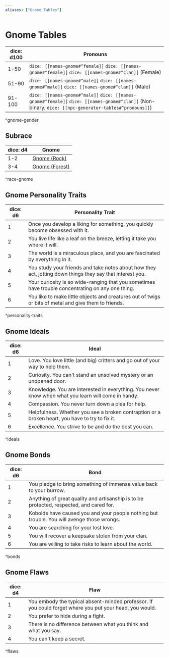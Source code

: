 ```yaml
---
aliases: ["Gnome Tables"]
---
```

# Gnome Tables

| dice: d100 | Pronouns                                              | 
| ---------- | ----------------------------------------------------- |
| 1-50       | `dice: [[names-gnome#^female]]` `dice: [[names-gnome#^female]]` `dice: [[names-gnome#^clan]]` (Female) |
| 51-90      | `dice: [[names-gnome#^male]]` `dice: [[names-gnome#^male]]` `dice: [[names-gnome#^clan]]` (Male)   |
| 91-100     | `dice: [[names-gnome#^male]]` `dice: [[names-gnome#^female]]` `dice: [[names-gnome#^clan]]` (Non-binary; `dice: [[npc-generator-tables#^pronouns]]`) |
^gnome-gender

## Subrace

| dice: d4  | Gnome                                   |
| --------- | --------------------------------------- |
| 1-2       | [Gnome (Rock)](races/gnome-rock.md)     |
| 3-4       | [Gnome (Forest)](races/gnome-forest.md) |
^race-gnome

## Gnome Personality Traits

| dice: d6 | Personality Trait  |
|---------|--------------|
| 1 | Once you develop a liking for something, you quickly become obsessed with it.  |
| 2 | You live life like a leaf on the breeze, letting it take you where it will.  |
| 3 | The world is a miraculous place, and you are fascinated by everything in it.  |
| 4 | You study your friends and take notes about how they act, jotting down things they say that interest you.  |
| 5 | Your curiosity is so wide-ranging that you sometimes have trouble concentrating on any one thing.  |
| 6 | You like to make little objects and creatures out of twigs or bits of metal and give them to friends.  |
^personality-traits

## Gnome Ideals

| dice: d6 | Ideal  |
|---------|--------------|
| 1 | Love. You love little (and big) critters and go out of your way to help them.  |
| 2 | Curiosity. You can't stand an unsolved mystery or an unopened door.  |
| 3 | Knowledge. You are interested in everything. You never know when what you learn will come in handy.  |
| 4 | Compassion. You never turn down a plea for help.  |
| 5 | Helpfulness. Whether you see a broken contraption or a broken heart, you have to try to fix it.  |
| 6 | Excellence. You strive to be and do the best you can.  |
^ideals

## Gnome Bonds

| dice: d6 | Bond  |
|---------|--------------|
| 1 | You pledge to bring something of immense value back to your burrow.  |
| 2 | Anything of great quality and artisanship is to be protected, respected, and cared for.  |
| 3 | Kobolds have caused you and your people nothing but trouble. You will avenge those wrongs.  |
| 4 | You are searching for your lost love.  |
| 5 | You will recover a keepsake stolen from your clan.  |
| 6 | You are willing to take risks to learn about the world.  |
^bonds

## Gnome Flaws

| dice: d4 | Flaw  |
|---------|--------------|
| 1 | You embody the typical absent-minded professor. If you could forget where you put your head, you would.  |
| 2 | You prefer to hide during a fight.  |
| 3 | There is no difference between what you think and what you say.  |
| 4 | You can't keep a secret.  |
^flaws

